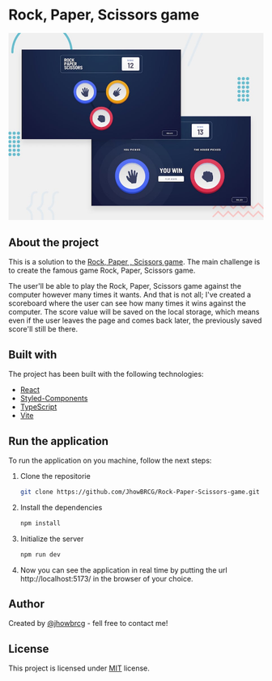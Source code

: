 # Rock, Paper, Scissors game

<img src="./docs/desktop-preview.jpg">

## About the project

This is a solution to the [Rock, Paper , Scissors game](https://www.frontendmentor.io/challenges/rock-paper-scissors-game-pTgwgvgH). The main challenge is to create the famous game Rock, Paper, Scissors game.

The user'll be able to play the Rock, Paper, Scissors game against the computer however many times it wants. And that is not all; I've created a scoreboard where the user can see how many times it wins against the computer. The score value will be saved on the local storage, which means even if the user leaves the page and comes back later, the previously saved score'll still be there.

## Built with

The project has been built with the following technologies:

- [React](https://react.dev/)
- [Styled-Components](https://styled-components.com/)
- [TypeScript](https://www.typescriptlang.org/)
- [Vite](https://vitejs.dev/)

## Run the application

To run the application on you machine, follow the next steps:

1. Clone the repositorie

   ```sh
   git clone https://github.com/JhowBRCG/Rock-Paper-Scissors-game.git
   ```

2. Install the dependencies

   ```sh
   npm install
   ```

3. Initialize the server

   ```sh
   npm run dev
   ```

4. Now you can see the application in real time by putting the url http://localhost:5173/ in the browser of your choice.

## Author

Created by [@jhowbrcg](https://github.com/JhowBRCG) - fell free to contact me!

## License

This project is licensed under [MIT](https://opensource.org/licenses/MIT) license.

